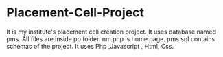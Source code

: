 # Placement-Cell-Project
It is my  institute's placement cell creation project.
It uses database named pms.
All files are inside pp folder. 
nm.php is home page.
pms.sql contains schemas of the project.
It uses Php ,Javascript , Html, Css.

